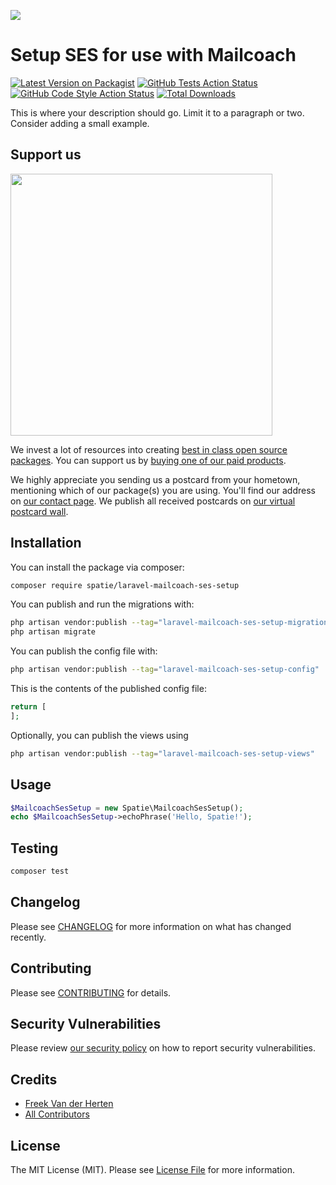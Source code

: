 
[<img src="https://github-ads.s3.eu-central-1.amazonaws.com/support-ukraine.svg?t=1" />](https://supportukrainenow.org)

# Setup SES for use with Mailcoach

[![Latest Version on Packagist](https://img.shields.io/packagist/v/spatie/laravel-mailcoach-ses-setup.svg?style=flat-square)](https://packagist.org/packages/spatie/laravel-mailcoach-ses-setup)
[![GitHub Tests Action Status](https://img.shields.io/github/workflow/status/spatie/laravel-mailcoach-ses-setup/run-tests?label=tests)](https://github.com/spatie/laravel-mailcoach-ses-setup/actions?query=workflow%3Arun-tests+branch%3Amain)
[![GitHub Code Style Action Status](https://img.shields.io/github/workflow/status/spatie/laravel-mailcoach-ses-setup/Check%20&%20fix%20styling?label=code%20style)](https://github.com/spatie/laravel-mailcoach-ses-setup/actions?query=workflow%3A"Check+%26+fix+styling"+branch%3Amain)
[![Total Downloads](https://img.shields.io/packagist/dt/spatie/laravel-mailcoach-ses-setup.svg?style=flat-square)](https://packagist.org/packages/spatie/laravel-mailcoach-ses-setup)

This is where your description should go. Limit it to a paragraph or two. Consider adding a small example.

## Support us

[<img src="https://github-ads.s3.eu-central-1.amazonaws.com/laravel-mailcoach-ses-setup.jpg?t=1" width="419px" />](https://spatie.be/github-ad-click/laravel-mailcoach-ses-setup)

We invest a lot of resources into creating [best in class open source packages](https://spatie.be/open-source). You can support us by [buying one of our paid products](https://spatie.be/open-source/support-us).

We highly appreciate you sending us a postcard from your hometown, mentioning which of our package(s) you are using. You'll find our address on [our contact page](https://spatie.be/about-us). We publish all received postcards on [our virtual postcard wall](https://spatie.be/open-source/postcards).

## Installation

You can install the package via composer:

```bash
composer require spatie/laravel-mailcoach-ses-setup
```

You can publish and run the migrations with:

```bash
php artisan vendor:publish --tag="laravel-mailcoach-ses-setup-migrations"
php artisan migrate
```

You can publish the config file with:

```bash
php artisan vendor:publish --tag="laravel-mailcoach-ses-setup-config"
```

This is the contents of the published config file:

```php
return [
];
```

Optionally, you can publish the views using

```bash
php artisan vendor:publish --tag="laravel-mailcoach-ses-setup-views"
```

## Usage

```php
$MailcoachSesSetup = new Spatie\MailcoachSesSetup();
echo $MailcoachSesSetup->echoPhrase('Hello, Spatie!');
```

## Testing

```bash
composer test
```

## Changelog

Please see [CHANGELOG](CHANGELOG.md) for more information on what has changed recently.

## Contributing

Please see [CONTRIBUTING](https://github.com/spatie/.github/blob/main/CONTRIBUTING.md) for details.

## Security Vulnerabilities

Please review [our security policy](../../security/policy) on how to report security vulnerabilities.

## Credits

- [Freek Van der Herten](https://github.com/freekmurze)
- [All Contributors](../../contributors)

## License

The MIT License (MIT). Please see [License File](LICENSE.md) for more information.
